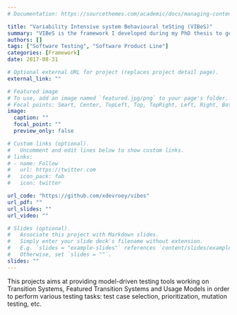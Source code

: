 ```yaml
---
# Documentation: https://sourcethemes.com/academic/docs/managing-content/

title: "Variability Intensive system Behavioural teSting (VIBeS)"
summary: "VIBeS is the framework I developed during my PhD thesis to generate test-cases from models of variability-intensive systems."
authors: []
tags: ["Software Testing", "Software Product Line"]
categories: [Framework]
date: 2017-08-31

# Optional external URL for project (replaces project detail page).
external_link: ""

# Featured image
# To use, add an image named `featured.jpg/png` to your page's folder.
# Focal points: Smart, Center, TopLeft, Top, TopRight, Left, Right, BottomLeft, Bottom, BottomRight.
image:
  caption: ""
  focal_point: ""
  preview_only: false

# Custom links (optional).
#   Uncomment and edit lines below to show custom links.
# links:
# - name: Follow
#   url: https://twitter.com
#   icon_pack: fab
#   icon: twitter

url_code: "https://github.com/xdevroey/vibes"
url_pdf: ""
url_slides: ""
url_video: ""

# Slides (optional).
#   Associate this project with Markdown slides.
#   Simply enter your slide deck's filename without extension.
#   E.g. `slides = "example-slides"` references `content/slides/example-slides.md`.
#   Otherwise, set `slides = ""`.
slides: ""
---
```


This projects aims at providing model-driven testing tools working on Transition Systems, Featured Transition Systems and Usage Models in order to perform various testing tasks: test case selection, prioritization, mutation testing, etc.

